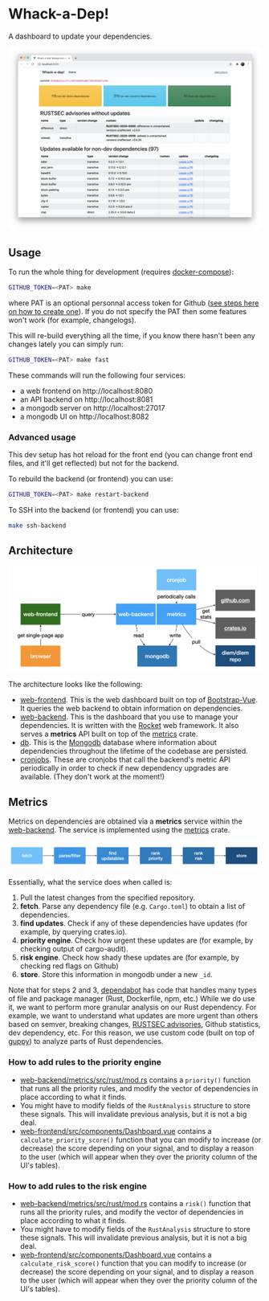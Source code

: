 # Whack-a-Dep!

A dashboard to update your dependencies.

![whackadep](whackadep.png)

## Usage

To run the whole thing for development (requires [docker-compose](https://docs.docker.com/compose/)):

```sh
GITHUB_TOKEN=<PAT> make
```

where PAT is an optional personnal access token for Github ([see steps here on how to create one](https://github.com/mimoo/cargo-dephell#usage)).
If you do not specify the PAT then some features won't work (for example, changelogs).

This will re-build everything all the time, if you know there hasn't been any changes lately you can simply run:

```sh
GITHUB_TOKEN=<PAT> make fast
```

These commands will run the following four services:

* a web frontend on http://localhost:8080
* an API backend on http://localhost:8081
* a mongodb server on http://localhost:27017
* a mongodb UI on http://localhost:8082

### Advanced usage

This dev setup has hot reload for the front end (you can change front end files, and it'll get reflected) but not for the backend.

To rebuild the backend (or frontend) you can use:

```sh
GITHUB_TOKEN=<PAT> make restart-backend
```

To SSH into the backend (or frontend) you can use:

```sh
make ssh-backend
```

## Architecture

![whackadep architecture](architecture.png)

The architecture looks like the following:

- [web-frontend](web-frontend). This is the web dashboard built on top of [Bootstrap-Vue](https://bootstrap-vue.org/). It queries the web backend to obtain information on dependencies.
- [web-backend](web-backend). This is the dashboard that you use to manage your dependencies. It is written with the [Rocket](https://rocket.rs/) web framework. It also serves a **metrics** API built on top of the [metrics](web-backend/metrics) crate.
- [db](db). This is the [Mongodb](https://www.mongodb.com/) database where information about dependencies throughout the lifetime of the codebase are persisted.
- [cronjobs](cronjobs). These are cronjobs that call the backend's metric API periodically in order to check if new dependency upgrades are available. (They don't work at the moment!)

## Metrics

Metrics on dependencies are obtained via a **metrics** service within the [web-backend](web-backend).
The service is implemented using the [metrics](web-backend/metrics) crate.

![metrics](metrics.png)

Essentially, what the service does when called is:

1. Pull the latest changes from the specified repository.
2. **fetch**. Parse any dependency file (e.g. `Cargo.toml`) to obtain a list of dependencies.
3. **find updates**. Check if any of these dependencies have updates (for example, by querying crates.io).
4. **priority engine**. Check how urgent these updates are (for example, by checking output of cargo-audit).
5. **risk engine**. Check how shady these updates are (for example, by checking red flags on Github)
6. **store**. Store this information in mongodb under a new `_id`.

Note that for steps 2 and 3, [dependabot](https://github.com/dependabot/dependabot-core/blob/e207e5810b/cargo/lib/dependabot/cargo/file_updater/manifest_updater.rb) has code that handles many types of file and package manager (Rust, Dockerfile, npm, etc.)
While we do use it, we want to perform more granular analysis on our Rust dependency.
For example, we want to understand what updates are more urgent than others based on semver, breaking changes, [RUSTSEC advisories](https://rustsec.org/), Github statistics, dev dependency, etc.
For this reason, we use custom code (built on top of [guppy](https://github.com/facebookincubator/cargo-guppy/)) to analyze parts of Rust dependencies.

### How to add rules to the priority engine

* [web-backend/metrics/src/rust/mod.rs](web-backend/metrics/src/rust/mod.rs) contains a `priority()` function that runs all the priority rules, and modify the vector of dependencies in place according to what it finds.
* You might have to modify fields of the `RustAnalysis` structure to store these signals. This will invalidate previous analysis, but it is not a big deal.
* [web-frontend/src/components/Dashboard.vue](web-frontend/src/components/Dashboard.vue) contains a `calculate_priority_score()` function that you can modify to increase (or decrease) the score depending on your signal, and to display a reason to the user (which will appear when they over the priority column of the UI's tables).

### How to add rules to the risk engine

* [web-backend/metrics/src/rust/mod.rs](web-backend/metrics/src/rust/mod.rs) contains a `risk()` function that runs all the priority rules, and modify the vector of dependencies in place according to what it finds.
* You might have to modify fields of the `RustAnalysis` structure to store these signals. This will invalidate previous analysis, but it is not a big deal.
* [web-frontend/src/components/Dashboard.vue](web-frontend/src/components/Dashboard.vue) contains a `calculate_risk_score()` function that you can modify to increase (or decrease) the score depending on your signal, and to display a reason to the user (which will appear when they over the priority column of the UI's tables).
